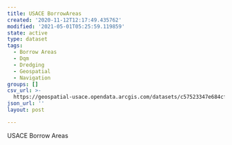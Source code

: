 ```yaml
---
title: USACE BorrowAreas
created: '2020-11-12T12:17:49.435762'
modified: '2021-05-01T05:25:59.119859'
state: active
type: dataset
tags:
  - Borrow Areas
  - Dqm
  - Dredging
  - Geospatial
  - Navigation
groups: []
csv_url: >-
  https://geospatial-usace.opendata.arcgis.com/datasets/c57523347e684cfb8d302e1b4d5236eb_0.csv
json_url: ''
layout: post

---
```

USACE Borrow Areas
